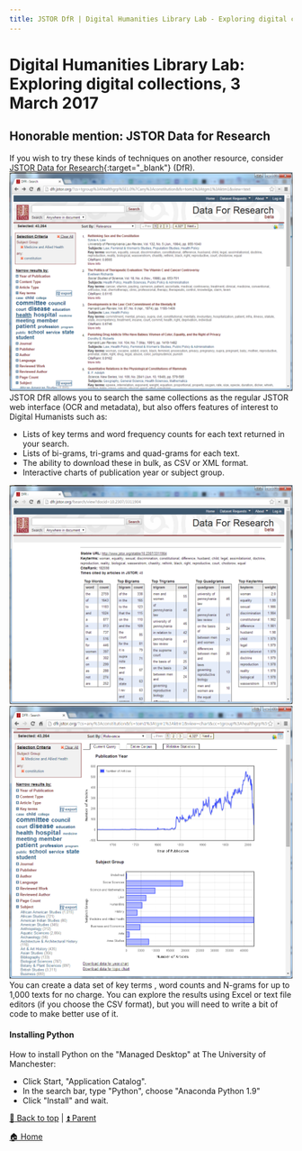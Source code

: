 ```yaml
---
title: JSTOR DfR | Digital Humanities Library Lab - Exploring digital collections, 3 March 2017
---
```


# Digital Humanities Library Lab: Exploring digital collections, 3 March 2017


## Honorable mention: JSTOR Data for Research
If you wish to try these kinds of techniques on another resource, consider [JSTOR Data for Research](http://dfr.jstor.org/){:target="_blank"} (DfR). 
![Data for Research search](img/dfr-110.png)
JSTOR DfR allows you to search the same collections as the regular JSTOR web interface (OCR and metadata), but also offers features of interest to Digital Humanists such as:

- Lists of key terms and word frequency counts for each text returned in your search.
- Lists of bi-grams, tri-grams and quad-grams for each text.
- The ability to download these in bulk, as CSV or XML format.
- Interactive charts of publication year or subject group.

![Frequencies for a text](img/dfr-115.png)
![Charts for a search](img/dfr-120.png)
You can create a data set of key terms , word counts and N-grams for up to 1,000 texts for no charge. You can explore the results using Excel or text file editors (if you choose the CSV format), but you will need to write a bit of code to make better use of it.

#### Installing Python
How to install Python on the "Managed Desktop" at The University of Manchester:

- Click Start, "Application Catalog".
- In the search bar, type "Python", choose "Anaconda Python 1.9"
- Click "Install" and wait.


[:arrow_up_small: Back to top](#honorable-mention-jstor-data-for-research) | [:arrow_double_up: Parent](wrapping.html) 

[:house: Home](/)
